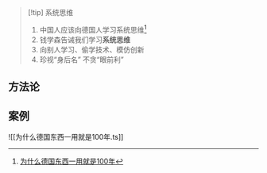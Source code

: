 > [!tip] 系统思维 
>  1. 中国人应该向德国人学习系统思维[^1]
>  2. 钱学森告诫我们学习**系统思维**
>  3. 向别人学习、偷学技术、模仿创新 
>  4. 珍视“身后名” 不贪“眼前利”

## 方法论 

## 案例 

![[为什么德国东西一用就是100年.ts]]

[^1]: [为什么德国东西一用就是100年](https://mp.weixin.qq.com/s/iIrl4hBPiQRa_wVmlICoIg)
